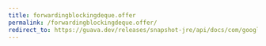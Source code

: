 ```yaml
---
title: forwardingblockingdeque.offer
permalink: /forwardingblockingdeque.offer/
redirect_to: https://guava.dev/releases/snapshot-jre/api/docs/com/google/common/collect/ForwardingBlockingDeque.html#offer-E-long-java.util.concurrent.TimeUnit-
---
```

